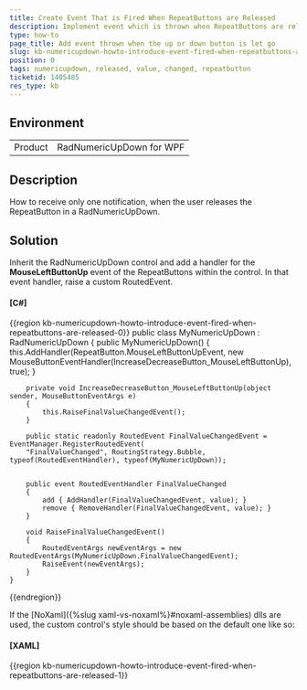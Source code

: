 ```yaml
---
title: Create Event That is Fired When RepeatButtons are Released
description: Implement event which is thrown when RepeatButtons are released.
type: how-to
page_title: Add event thrown when the up or down button is let go
slug: kb-numericupdown-howto-introduce-event-fired-when-repeatbuttons-are-released
position: 0
tags: numericupdown, released, value, changed, repeatbutton
ticketid: 1405485
res_type: kb
---
```


## Environment
<table>
	<tr>
		<td>Product</td>
		<td>RadNumericUpDown for WPF</td>
	</tr>
</table>

## Description

How to receive only one notification, when the user releases the RepeatButton in a RadNumericUpDown.

## Solution

Inherit the RadNumericUpDown control and add a handler for the __MouseLeftButtonUp__ event of the RepeatButtons within the control. In that event handler, raise a custom RoutedEvent.

#### __[C#]__
{{region kb-numericupdown-howto-introduce-event-fired-when-repeatbuttons-are-released-0}}
    public class MyNumericUpDown : RadNumericUpDown
    {
        public MyNumericUpDown()
        {
            this.AddHandler(RepeatButton.MouseLeftButtonUpEvent, new MouseButtonEventHandler(IncreaseDecreaseButton_MouseLeftButtonUp), true);
        }
        
        private void IncreaseDecreaseButton_MouseLeftButtonUp(object sender, MouseButtonEventArgs e)
        {
            this.RaiseFinalValueChangedEvent();
        }

        public static readonly RoutedEvent FinalValueChangedEvent = EventManager.RegisterRoutedEvent(
        "FinalValueChanged", RoutingStrategy.Bubble, typeof(RoutedEventHandler), typeof(MyNumericUpDown));

        
        public event RoutedEventHandler FinalValueChanged
        {
            add { AddHandler(FinalValueChangedEvent, value); }
            remove { RemoveHandler(FinalValueChangedEvent, value); }
        }
    
        void RaiseFinalValueChangedEvent()
        {
            RoutedEventArgs newEventArgs = new RoutedEventArgs(MyNumericUpDown.FinalValueChangedEvent);
            RaiseEvent(newEventArgs);
        }
    }
{{endregion}}

If the [NoXaml]({%slug xaml-vs-noxaml%}#noxaml-assemblies) dlls are used, the custom control's style should be based on the default one like so:

#### __[XAML]__
{{region kb-numericupdown-howto-introduce-event-fired-when-repeatbuttons-are-released-1}}
        <Style TargetType="local:MyNumericUpDown" BasedOn="{StaticResource RadNumericUpDownStyle}" />
{{endregion}}
